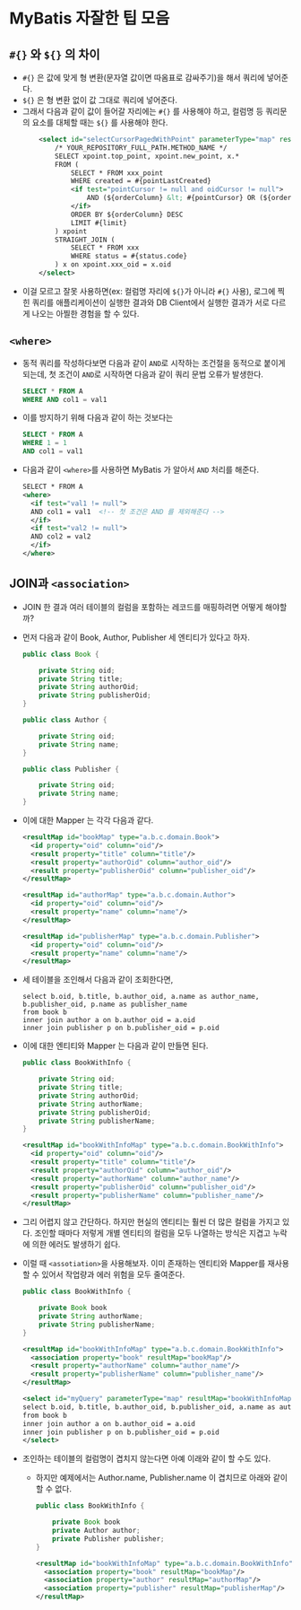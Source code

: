 # MyBatis 자잘한 팁 모음

## `#{}` 와 `${}` 의 차이

- `#{}` 은 값에 맞게 형 변환(문자열 값이면 따옴표로 감싸주기)을 해서 쿼리에 넣어준다.
- `${}` 은 형 변환 없이 값 그대로 쿼리에 넣어준다.
- 그래서 다음과 같이 값이 들어갈 자리에는 `#{}` 를 사용해야 하고, 컬럼명 등 쿼리문의 요소를 대체할 때는 `${}` 를 사용해야 한다.
  ```xml
      <select id="selectCursorPagedWithPoint" parameterType="map" resultMap="xxxWithPointMap">
          /* YOUR_REPOSITORY_FULL_PATH.METHOD_NAME */
          SELECT xpoint.top_point, xpoint.new_point, x.*
          FROM (
              SELECT * FROM xxx_point
              WHERE created = #{pointLastCreated}
              <if test="pointCursor != null and oidCursor != null">
                  AND (${orderColumn} &lt; #{pointCursor} OR (${orderColumn} = #{pointCursor} AND xxx_oid &lt; #{oidCursor} ))
              </if>
              ORDER BY ${orderColumn} DESC
              LIMIT #{limit}
          ) xpoint
          STRAIGHT_JOIN (
              SELECT * FROM xxx
              WHERE status = #{status.code}
          ) x on xpoint.xxx_oid = x.oid
      </select>
  ```
- 이걸 모르고 잘못 사용하면(ex: 컬럼명 자리에 `${}`가 아니라 `#{}` 사용), 로그에 찍힌 쿼리를 애플리케이션이 실행한 결과와 DB Client에서 실행한 결과가 서로 다르게 나오는 아찔한 경험을 할 수 있다.

## `<where>`

- 동적 쿼리를 작성하다보면 다음과 같이 `AND`로 시작하는 조건절을 동적으로 붙이게 되는데, 첫 조건이 `AND`로 시작하면 다음과 같이 쿼리 문법 오류가 발생한다.
  ```sql
  SELECT * FROM A
  WHERE AND col1 = val1
  ```
- 이를 방지하기 위해 다음과 같이 하는 것보다는
  ```sql
  SELECT * FROM A
  WHERE 1 = 1
  AND col1 = val1
  ```
- 다음과 같이 `<where>`를 사용하면 MyBatis 가 알아서 `AND` 처리를 해준다.
  ```xml
  SELECT * FROM A
  <where>
    <if test="val1 != null">
    AND col1 = val1  <!-- 첫 조건은 AND 를 제외해준다 -->
    </if>
    <if test="val2 != null">
    AND col2 = val2
    </if>
  </where>
  ```

## JOIN과 `<association>`

- JOIN 한 결과 여러 테이블의 컬럼을 포함하는 레코드를 매핑하려면 어떻게 해야할까?
- 먼저 다음과 같이 Book, Author, Publisher 세 엔티티가 있다고 하자.

  ```java
  public class Book {
  
      private String oid;
      private String title;
      private String authorOid;
      private String publisherOid;
  }
  
  public class Author {
  
      private String oid;
      private String name;
  }
  
  public class Publisher {
  
      private String oid;
      private String name;
  }
  ```

- 이에 대한 Mapper 는 각각 다음과 같다.

  ```xml
  <resultMap id="bookMap" type="a.b.c.domain.Book">
    <id property="oid" column="oid"/>
    <result property="title" column="title"/>
    <result property="authorOid" column="author_oid"/>
    <result property="publisherOid" column="publisher_oid"/>
  </resultMap>
  
  <resultMap id="authorMap" type="a.b.c.domain.Author">
    <id property="oid" column="oid"/>
    <result property="name" column="name"/>
  </resultMap>
  
  <resultMap id="publisherMap" type="a.b.c.domain.Publisher">
    <id property="oid" column="oid"/>
    <result property="name" column="name"/>
  </resultMap>
  ```

- 세 테이블을 조인해서 다음과 같이 조회한다면,

  ```
  select b.oid, b.title, b.author_oid, a.name as author_name, b.publisher_oid, p.name as publisher_name
  from book b
  inner join author a on b.author_oid = a.oid
  inner join publisher p on b.publisher_oid = p.oid
  ```

- 이에 대한 엔티티와 Mapper 는 다음과 같이 만들면 된다.

  ```java
  public class BookWithInfo {
  
      private String oid;
      private String title;
      private String authorOid;
      private String authorName;
      private String publisherOid;
      private String publisherName;
  }
  ```
  
  ```xml
  <resultMap id="bookWithInfoMap" type="a.b.c.domain.BookWithInfo">
    <id property="oid" column="oid"/>
    <result property="title" column="title"/>
    <result property="authorOid" column="author_oid"/>
    <result property="authorName" column="author_name"/>
    <result property="publisherOid" column="publisher_oid"/>
    <result property="publisherName" column="publisher_name"/>
  </resultMap>
  ```

- 그리 어렵지 않고 간단하다. 하지만 현실의 엔티티는 훨씬 더 많은 컬럼을 가지고 있다. 조인할 때마다 저렇게 개별 엔티티의 컬럼을 모두 나열하는 방식은 지겹고 누락에 의한 에러도 발생하기 쉽다.
- 이럴 때 `<assotiation>`을 사용해보자. 이미 존재하는 엔티티와 Mapper를 재사용 할 수 있어서 작업량과 에러 위험을 모두 줄여준다.

  ```java
  public class BookWithInfo {
  
      private Book book
      private String authorName;
      private String publisherName;
  }
  ```
  
  ```xml
  <resultMap id="bookWithInfoMap" type="a.b.c.domain.BookWithInfo">
    <association property="book" resultMap="bookMap"/>
    <result property="authorName" column="author_name"/>
    <result property="publisherName" column="publisher_name"/>
  </resultMap>
  ```
  
  ```xml
  <select id="myQuery" parameterType="map" resultMap="bookWithInfoMap">
  select b.oid, b.title, b.author_oid, b.publisher_oid, a.name as author_name, p.name as publisher_name
  from book b
  inner join author a on b.author_oid = a.oid
  inner join publisher p on b.publisher_oid = p.oid
  </select>
  ```

- 조인하는 테이블의 컬럼명이 겹치지 않는다면 아예 이래와 같이 할 수도 있다.
  - 하지만 예제에서는 Author.name, Publisher.name 이 겹치므로 아래와 같이 할 수 없다.

    ```java
    public class BookWithInfo {
    
        private Book book
        private Author author;
        private Publisher publisher;
    }
    ```
    
    ```xml
    <resultMap id="bookWithInfoMap" type="a.b.c.domain.BookWithInfo">
      <association property="book" resultMap="bookMap"/>
      <association property="author" resultMap="authorMap"/>
      <association property="publisher" resultMap="publisherMap"/>
    </resultMap>
    ```
